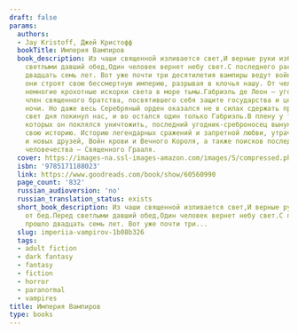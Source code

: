 ```yaml
---
draft: false
params:
  authors:
  - Jay Kristoff, Джей Кристофф
  bookTitle: Империя Вампиров
  book_description: Из чаши священной изливается свет,И верные руки избавят от бед.Перед
    светлыми давший обед,Один человек вернет небу свет.С последнего рассвета прошло
    двадцать семь лет. Вот уже почти три десятилетия вампиры ведут войну с человечеством;
    они строят свою бессмертную империю, разрывая в клочья нашу. От человечества остаются
    немногие крохотные искорки света в море тьмы.Габриэль де Леон – угодник-среброносец,
    член священного братства, посвятившего себя защите государства и церкви от созданий
    ночи. Но даже весь Серебряный орден оказался не в силах сдержать прилив, когда
    свет дня покинул нас, и во остался один только Габриэль.В плену у тех самых чудовищ,
    которых он поклялся уничтожить, последний угодник-среброносец вынужден рассказывать
    свою историю. Историю легендарных сражений и запретной любви, утраченной веры
    и новых друзей, Войн крови и Вечного Короля, а также поисков последней надежды
    человечества – Священного Грааля.
  cover: https://images-na.ssl-images-amazon.com/images/S/compressed.photo.goodreads.com/books/1646588774i/60560990.jpg
  isbn: '9785171188023'
  link: https://www.goodreads.com/book/show/60560990
  page_count: '832'
  russian_audioversion: 'no'
  russian_translation_status: exists
  short_book_description: Из чаши священной изливается свет,И верные руки избавят
    от бед.Перед светлыми давший обед,Один человек вернет небу свет.С последнего рассвета
    прошло двадцать семь лет. Вот уже почти три...
  slug: imperiia-vampirov-1b08b326
  tags:
  - adult fiction
  - dark fantasy
  - fantasy
  - fiction
  - horror
  - paranormal
  - vampires
title: Империя Вампиров
type: books
---
```

